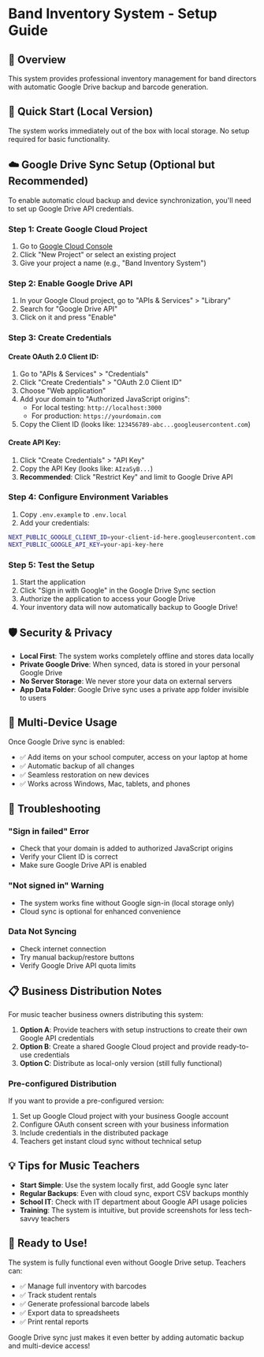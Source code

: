 # Band Inventory System - Setup Guide

## 🎯 Overview
This system provides professional inventory management for band directors with automatic Google Drive backup and barcode generation.

## 🚀 Quick Start (Local Version)
The system works immediately out of the box with local storage. No setup required for basic functionality.

## ☁️ Google Drive Sync Setup (Optional but Recommended)

To enable automatic cloud backup and device synchronization, you'll need to set up Google Drive API credentials.

### Step 1: Create Google Cloud Project

1. Go to [Google Cloud Console](https://console.cloud.google.com/)
2. Click "New Project" or select an existing project
3. Give your project a name (e.g., "Band Inventory System")

### Step 2: Enable Google Drive API

1. In your Google Cloud project, go to "APIs & Services" > "Library"
2. Search for "Google Drive API"
3. Click on it and press "Enable"

### Step 3: Create Credentials

#### Create OAuth 2.0 Client ID:
1. Go to "APIs & Services" > "Credentials"
2. Click "Create Credentials" > "OAuth 2.0 Client ID"
3. Choose "Web application"
4. Add your domain to "Authorized JavaScript origins":
   - For local testing: `http://localhost:3000`
   - For production: `https://yourdomain.com`
5. Copy the Client ID (looks like: `123456789-abc...googleusercontent.com`)

#### Create API Key:
1. Click "Create Credentials" > "API Key"
2. Copy the API Key (looks like: `AIzaSyB...`)
3. **Recommended**: Click "Restrict Key" and limit to Google Drive API

### Step 4: Configure Environment Variables

1. Copy `.env.example` to `.env.local`
2. Add your credentials:

```bash
NEXT_PUBLIC_GOOGLE_CLIENT_ID=your-client-id-here.googleusercontent.com
NEXT_PUBLIC_GOOGLE_API_KEY=your-api-key-here
```

### Step 5: Test the Setup

1. Start the application
2. Click "Sign in with Google" in the Google Drive Sync section
3. Authorize the application to access your Google Drive
4. Your inventory data will now automatically backup to Google Drive!

## 🛡️ Security & Privacy

- **Local First**: The system works completely offline and stores data locally
- **Private Google Drive**: When synced, data is stored in your personal Google Drive
- **No Server Storage**: We never store your data on external servers
- **App Data Folder**: Google Drive sync uses a private app folder invisible to users

## 📱 Multi-Device Usage

Once Google Drive sync is enabled:
- ✅ Add items on your school computer, access on your laptop at home
- ✅ Automatic backup of all changes
- ✅ Seamless restoration on new devices
- ✅ Works across Windows, Mac, tablets, and phones

## 🔧 Troubleshooting

### "Sign in failed" Error
- Check that your domain is added to authorized JavaScript origins
- Verify your Client ID is correct
- Make sure Google Drive API is enabled

### "Not signed in" Warning
- The system works fine without Google sign-in (local storage only)
- Cloud sync is optional for enhanced convenience

### Data Not Syncing
- Check internet connection
- Try manual backup/restore buttons
- Verify Google Drive API quota limits

## 📋 Business Distribution Notes

For music teacher business owners distributing this system:

1. **Option A**: Provide teachers with setup instructions to create their own Google API credentials
2. **Option B**: Create a shared Google Cloud project and provide ready-to-use credentials
3. **Option C**: Distribute as local-only version (still fully functional)

### Pre-configured Distribution
If you want to provide a pre-configured version:
1. Set up Google Cloud project with your business Google account
2. Configure OAuth consent screen with your business information
3. Include credentials in the distributed package
4. Teachers get instant cloud sync without technical setup

## 💡 Tips for Music Teachers

- **Start Simple**: Use the system locally first, add Google sync later
- **Regular Backups**: Even with cloud sync, export CSV backups monthly
- **School IT**: Check with IT department about Google API usage policies
- **Training**: The system is intuitive, but provide screenshots for less tech-savvy teachers

## 🎵 Ready to Use!

The system is fully functional even without Google Drive setup. Teachers can:
- ✅ Manage full inventory with barcodes
- ✅ Track student rentals
- ✅ Generate professional barcode labels
- ✅ Export data to spreadsheets
- ✅ Print rental reports

Google Drive sync just makes it even better by adding automatic backup and multi-device access!
